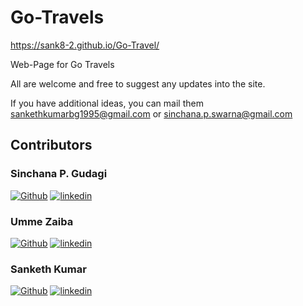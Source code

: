 
# Go-Travels

https://sank8-2.github.io/Go-Travel/

Web-Page for Go Travels

All are welcome and free to suggest any updates into the site.

If you have additional ideas, you can mail them sankethkumarbg1995@gmail.com or sinchana.p.swarna@gmail.com



## Contributors
### Sinchana P. Gudagi
[![Github](https://img.shields.io/badge/my_portfolio-000?style=for-the-badge&logo=ko-fi&logoColor=white)](https://github.com/sinchana-P)  [![linkedin](https://img.shields.io/badge/linkedin-0A66C2?style=for-the-badge&logo=linkedin&logoColor=white)](https://www.linkedin.com/in/sinchana-p-gudagi-5a4b91200/)
### Umme Zaiba
[![Github](https://img.shields.io/badge/my_portfolio-000?style=for-the-badge&logo=ko-fi&logoColor=white)](https://github.com/Umme-Zaiba)  [![linkedin](https://img.shields.io/badge/linkedin-0A66C2?style=for-the-badge&logo=linkedin&logoColor=white)](https://www.linkedin.com/in/umme-zaiba-16b13b209/)
### Sanketh Kumar
[![Github](https://img.shields.io/badge/my_portfolio-000?style=for-the-badge&logo=ko-fi&logoColor=white)](https://github.com/sank8-2)  [![linkedin](https://img.shields.io/badge/linkedin-0A66C2?style=for-the-badge&logo=linkedin&logoColor=white)](https://www.linkedin.com/in/sanketh-kumar2/)

  
